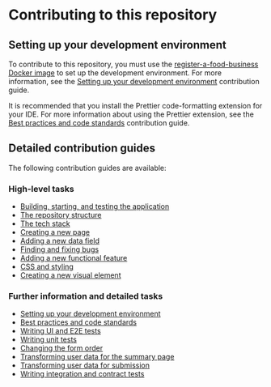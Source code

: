 # Contributing to this repository

## Setting up your development environment

To contribute to this repository, you must use the [register-a-food-business Docker image]() to set up the development environment. For more information, see the [Setting up your development environment]() contribution guide.

It is recommended that you install the Prettier code-formatting extension for your IDE. For more information about using the Prettier extension, see the [Best practices and code standards]() contribution guide.

## Detailed contribution guides

The following contribution guides are available:

### High-level tasks

* [Building, starting, and testing the application](./docs/contribution-guidelines/building-starting-testing-the-app.md)
* [The repository structure](./docs/contribution-guidelines/the-repository-structure.md)
* [The tech stack](./docs/contribution-guidelines/the-tech-stack.md)
* [Creating a new page](./docs/contribution-guidelines/creating-a-new-page.md)
* [Adding a new data field](./docs/contribution-guidelines/adding-a-new-data-field.md)
* [Finding and fixing bugs](./docs/contribution-guidelines/finding-and-fixing-bugs.md)
* [Adding a new functional feature](./docs/contribution-guidelines/adding-a-new-functional-feature.md)
* [CSS and styling](./docs/contribution-guidelines/css-and-styling.md)
* [Creating a new visual element](./docs/contribution-guidelines/creating-a-new-visual-element.md)

### Further information and detailed tasks

* [Setting up your development environment](./docs/contribution-guidelines/setting-up-development-environment.md)
* [Best practices and code standards](./docs/contribution-guidelines/best-practices-code-standards.md)
* [Writing UI and E2E tests](./docs/contribution-guidelines/writing-ui-e2e-tests.md)
* [Writing unit tests](./docs/contribution-guidelines/writing-unit-tests.md)
* [Changing the form order](./docs/contribution-guidelines/changing-the-form-order.md)
* [Transforming user data for the summary page](./docs/contribution-guidelines/transforming-data-summary-page.md)
* [Transforming user data for submission](./docs/contribution-guidelines/transforming-data-submission.md)
* [Writing integration and contract tests](./docs/contribution-guidelines/writing-integration-contract-tests.md)
